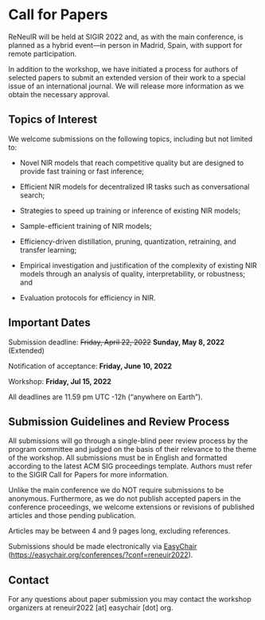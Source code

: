 # Call for Papers

ReNeuIR will be held at SIGIR 2022 and, as with the main conference,
is planned as a hybrid event—in person in Madrid, Spain, with support
for remote participation.

In addition to the workshop, we have initiated a process for authors
of selected papers to submit an extended version of their work to a
special issue of an international journal. We will release more
information as we obtain the necessary approval.

## Topics of Interest

We welcome submissions on the following topics, including but not limited to:

* Novel NIR models that reach competitive quality but are designed
to provide fast training or fast inference;

* Efficient NIR models for decentralized IR tasks such as conversational search;

* Strategies to speed up training or inference of existing NIR models;

* Sample-efficient training of NIR models;

* Efficiency-driven distillation, pruning, quantization,
retraining, and transfer learning;

* Empirical investigation and justification of the complexity
of existing NIR models through an analysis of quality,
interpretability, or robustness; and

* Evaluation protocols for efficiency in NIR.

## Important Dates

Submission deadline: ~~Friday, April 22, 2022~~ **Sunday, May 8, 2022** (Extended)

Notification of acceptance: **Friday, June 10, 2022**

Workshop: **Friday, Jul 15, 2022**

All deadlines are 11.59 pm UTC -12h (“anywhere on Earth”).

## Submission Guidelines and Review Process

All submissions will go through a single-blind peer review process
by the program committee and judged on the basis of their relevance
to the theme of the workshop. All submissions must be in English and
formatted according to the latest ACM SIG proceedings template.
Authors must refer to the SIGIR Call for Papers for more information.

Unlike the main conference we do NOT require submissions to be anonymous.
Furthermore, as we do not publish accepted papers in the conference proceedings,
we welcome extensions or revisions of published articles and those pending publication.

Articles may be between 4 and 9 pages long, excluding references.

Submissions should be made electronically
via [EasyChair](https://easychair.org/conferences/?conf=reneuir2022)
(https://easychair.org/conferences/?conf=reneuir2022).

## Contact
For any questions about paper submission you may contact the
workshop organizers at reneuir2022 [at] easychair [dot] org.
